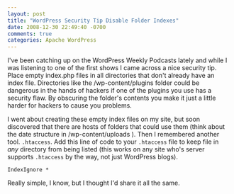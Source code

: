 ```yaml
---
layout: post
title: "WordPress Security Tip Disable Folder Indexes"
date: 2008-12-30 22:49:40 -0700
comments: true
categories: Apache WordPress
---
```


I've been catching up on the WordPress Weekly Podcasts lately and while I was listening to one of the first shows I came across a nice security tip. Place empty index.php files in all directories that don't already have an index file. Directories like the /wp-content/plugins folder could be dangerous in the hands of hackers if one of the plugins you use has a security flaw. By obscuring the folder's contents you make it just a little harder for hackers to cause you problems.

I went about creating these empty index files on my site, but soon discovered that there are hosts of folders that could use them (think about the date structure in /wp-content/uploads ). Then I remembered another tool. `.htaccess`. Add this line of code to your `.htaccess` file to keep file in *any* directory from being listed (this works on any site who's server supports `.htaccess` by the way, not just WordPress blogs).

```
IndexIgnore *
```

Really simple, I know, but I thought I'd share it all the same.